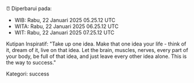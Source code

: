 ⏰ Diperbarui pada:
- WIB: Rabu, 22 Januari 2025 05.25.12 UTC
- WITA: Rabu, 22 Januari 2025 06.25.12 UTC
- WIT: Rabu, 22 Januari 2025 07.25.12 UTC

Kutipan Inspiratif:
"Take up one idea. Make that one idea your life - think of it, dream of it, live on that idea. Let the brain, muscles, nerves, every part of your body, be full of that idea, and just leave every other idea alone. This is the way to success."


Kategori: success

